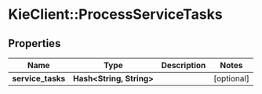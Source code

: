 # KieClient::ProcessServiceTasks

## Properties
Name | Type | Description | Notes
------------ | ------------- | ------------- | -------------
**service_tasks** | **Hash&lt;String, String&gt;** |  | [optional] 


